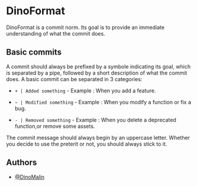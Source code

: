
# DinoFormat

DinoFormat is a commit norm. Its goal is to provide an immediate understanding of what the commit does.


## Basic commits

A commit should always be prefixed by a symbole indicating its goal, which is separated by a pipe, followed by a short description of what the commit does.
A basic commit can be separated in 3 categories:

- ```+ | Added something``` - Example : When you add a feature.

- ```~ | Modified something``` - Example : When you modify a function or fix a bug.

- ```- | Removed something``` - Example : When you delete a deprecated function,or remove some assets.


The commit message should always begin by an uppercase letter. Whether you decide to use the preterit or not, you should always stick to it.


## Authors

- [@DinoMalin](https://www.github.com/DinoMalin)


